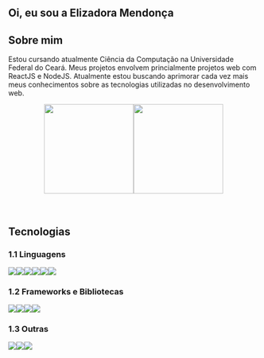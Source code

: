 ## Oi, eu sou a Elizadora Mendonça

## Sobre mim
Estou cursando atualmente Ciência da Computação na Universidade Federal do Ceará. Meus projetos envolvem princialmente projetos web com ReactJS e NodeJS. Atualmente estou buscando aprimorar cada vez mais meus conhecimentos sobre as tecnologias utilizadas no desenvolvimento web.


<div style="display: flex; flex-direction: row; align-items: center; justify-content: center; flex-wrap: wrap">

 <img height ="180px" src="https://github-readme-stats-sigma-five.vercel.app/api?username=elizadora&show_icons=true&theme=react&include_all_commits=true&count_private=true"/>

 <img height ="180px" src="https://github-readme-stats-sigma-five.vercel.app/api/top-langs/?username=elizadora&layout=compact&show_icons=true&theme=react&langs_count=7"/>
</div>
<br><br>


## Tecnologias 

### 1.1 Linguagens

<div style="display: flex; flex-direction: row; align-items: center; justify-content: start; flex-wrap: wrap">

<img src="https://img.shields.io/badge/C%2B%2B-00599C?style=for-the-badge&logo=c%2B%2B&logoColor=white">

<img src="https://img.shields.io/badge/C-1572B6?style=for-the-badge&logo=c&logoColor=white">

<img src="https://img.shields.io/badge/PHP-777BB4?style=for-the-badge&logo=php&logoColor=white" />

<img src="https://img.shields.io/badge/HTML5-E34F26?style=for-the-badge&logo=html5&logoColor=white" />

<img src="https://img.shields.io/badge/CSS3-1572B6?style=for-the-badge&logo=css3&logoColor=white" />

<img src="https://img.shields.io/badge/JavaScript-323330?style=for-the-badge&logo=javascript&logoColor=F7DF1E">
</div>

### 1.2 Frameworks e Bibliotecas

<div style="display: flex; flex-direction: row; align-items: center; justify-content: start; flex-wrap: wrap">

<img src="https://img.shields.io/badge/bootstrap-%238511FA.svg?style=for-the-badge&logo=bootstrap&logoColor=white"/>

<img src="https://img.shields.io/badge/express.js-%23404d59.svg?style=for-the-badge&logo=express&logoColor=%2361DAFB" />

<img src="https://img.shields.io/badge/React-323330?style=for-the-badge&logo=react&logoColor=61DAFB" />

<img src="https://img.shields.io/badge/Node.js-43853D?style=for-the-badge&logo=node.js&logoColor=white"/>


</div>

### 1.3 Outras
<div style="display: flex; flex-direction: row; align-items: center; justify-content: start; flex-wrap: wrap">

<img src="https://img.shields.io/badge/markdown-%23000000.svg?style=for-the-badge&logo=markdown&logoColor=white" />

<img src="https://img.shields.io/badge/Linux-FCC624?style=for-the-badge&logo=linux&logoColor=black"/>

<img src="https://img.shields.io/badge/git-%23F05033.svg?style=for-the-badge&logo=git&logoColor=white"/>


</div>
